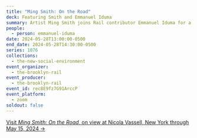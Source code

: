 ```yaml
---
title: "Ming Smith: On the Road"
deck: Featuring Smith and Emmanuel Iduma
summary: Artist Ming Smith joins Rail contributor Emmanuel Iduma for a conversation.
people:
  - person: emmanuel-iduma
date: 2024-05-28T13:00:00-0500
end_date: 2024-05-28T14:30:00-0500
series: 1076
collections:
  - the-new-social-environment
event_organizer:
  - the-brooklyn-rail
event_producer:
  - the-brooklyn-rail
event_id: rec8E9fz7G91ArccP
event_platform:
  - zoom
soldout: false
---
```

[V﻿isit *Ming Smith: On the Road*, on view at Nicola Vassell, New York through May 15, 2024 →](https://www.nicolavassell.com/exhibitions/25-ming-smith-on-the-road/)